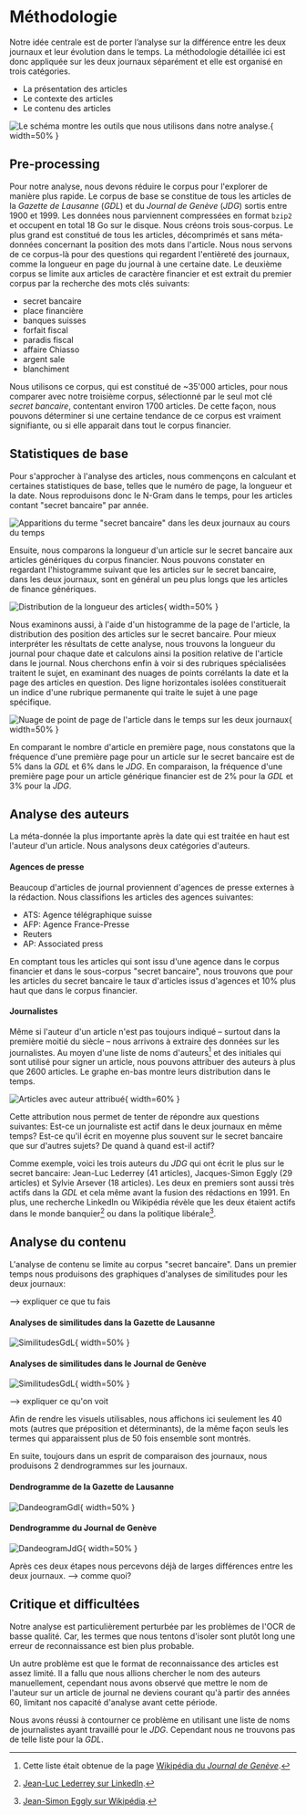 # Méthodologie

Notre idée centrale est de porter l’analyse sur la différence entre les deux
journaux et leur évolution dans le temps. La méthodologie détaillée ici est donc
appliquée sur les deux journaux séparément et elle est organisé en trois
catégories.

  - La présentation des articles
  - Le contexte des articles
  - Le contenu des articles

![Le schéma montre les outils que nous utilisons dans notre analyse.](methods.png){ width=50% }

## Pre-processing

Pour notre analyse, nous devons réduire le corpus pour l'explorer de manière
plus rapide. Le corpus de base se constitue de tous les articles de la _Gazette
de Lausanne_ (_GDL_) et du _Journal de Genève_ (_JDG_) sortis entre 1900 et
1999. Les données nous parviennent compressées en format `bzip2` et occupent en
total 18 Go sur le disque. Nous créons trois sous-corpus. Le plus grand est
constitué de tous les articles, décomprimés et sans méta-données concernant la
position des mots dans l'article. Nous nous servons de ce corpus-là pour des
questions qui regardent l'entièreté des journaux, comme la longueur en page du
journal à une certaine date. Le deuxième corpus se limite aux articles de
caractère financier et est extrait du premier corpus par la recherche des
mots clés suivants:

- secret bancaire
- place financière
- banques suisses
- forfait fiscal
- paradis fiscal
- affaire Chiasso
- argent sale
- blanchiment

Nous utilisons ce corpus, qui est constitué de ~35'000 articles, pour nous
comparer avec notre troisième corpus, sélectionné par le seul mot clé _secret
bancaire_, contentant environ 1700 articles. De cette façon, nous pouvons
déterminer si une certaine tendance de ce corpus est vraiment signifiante, ou si
elle apparait dans tout le corpus financier.

## Statistiques de base

Pour s'approcher à l'analyse des articles, nous commençons en calculant et
certaines statistiques de base, telles que le numéro de page, la longueur et la
date.  Nous reproduisons donc le N-Gram dans le temps, pour les articles contant
"secret bancaire" par année.

![Apparitions du terme "secret bancaire" dans les deux journaux au cours du temps](ngram_ts.png)

Ensuite, nous comparons la longueur d'un article sur le secret bancaire aux
articles génériques du corpus financier. Nous pouvons constater en regardant
l'histogramme suivant que les articles sur le secret bancaire, dans les deux
journaux, sont en général un peu plus longs que les articles de finance
génériques.

![Distribution de la longueur des articles](article_lengths.png){ width=50% }

Nous examinons aussi, à l'aide d'un histogramme de la page de l'article, la
distribution des position des articles sur le secret bancaire. Pour mieux
interpréter les résultats de cette analyse, nous trouvons la longueur du journal
pour chaque date et calculons ainsi la position relative de l'article dans le
journal. Nous cherchons enfin à voir si des rubriques spécialisées traitent le
sujet, en examinant des nuages de points corrélants la date et la page des
articles en question. Des ligne horizontales isolées constituerait un indice
d'une rubrique permanente qui traite le sujet à une page spécifique.

![Nuage de point de page de l'article dans le temps sur les deux journaux](scatter.png){ width=50% }

En comparant le nombre d'article en première page, nous constatons que la
fréquence d'une première page pour un article sur le secret bancaire est de 5%
dans la _GDL_ et 6% dans le _JDG_. En comparaison, la fréquence d'une première
page pour un article générique financier est de 2% pour la _GDL_ et 3% pour la
_JDG_.

## Analyse des auteurs

La méta-donnée la plus importante après la date qui est traitée en haut est
l'auteur d'un article. Nous analysons deux catégories d'auteurs.

#### Agences de presse

Beaucoup d'articles de journal proviennent d'agences de presse externes à la
rédaction. Nous classifions les articles des agences suivantes:

- ATS: Agence télégraphique suisse
- AFP: Agence France-Presse
- Reuters
- AP: Associated press

En comptant tous les articles qui sont issu d'une agence dans le corpus
financier et dans le sous-corpus "secret bancaire", nous trouvons que pour les
articles du secret bancaire le taux d'articles issus d'agences et 10\% plus haut
que dans le corpus financier.

#### Journalistes

Même si l'auteur d'un article n'est pas toujours indiqué – surtout dans la
première moitié du siècle – nous arrivons à extraire des données sur les
journalistes. Au moyen d'une liste de noms d'auteurs[^2] et des initiales qui
sont utilisé pour signer un article, nous pouvons attribuer des auteurs à plus
que 2600 articles. Le graphe en-bas montre leurs distribution dans le temps.

![Articles avec auteur attribué](author_attributed.png){ width=60% }

Cette attribution nous permet de tenter de répondre aux questions suivantes:
Est-ce un journaliste est actif dans le deux journaux en même temps? Est-ce
qu'il écrit en moyenne plus souvent sur le secret bancaire que sur d'autres
sujets? De quand à quand est-il actif?

Comme exemple, voici les trois auteurs du _JDG_ qui ont écrit le plus sur le
secret bancaire: Jean-Luc Lederrey (41 articles), Jacques-Simon Eggly (29
articles) et Sylvie Arsever (18 articles). Les deux en premiers sont aussi très
actifs dans la _GDL_ et cela même avant la fusion des rédactions en 1991. En
plus, une recherche LinkedIn ou Wikipédia révèle que les deux étaient actifs
dans le monde banquier[^3] ou dans la politique libérale[^4].

[^2]: Cette liste était obtenue de la page [Wikipédia du _Journal de
Genève_](https://fr.wikipedia.org/wiki/Journal_de_Gen%C3%A8ve).

[^3]: [Jean-Luc Lederrey sur
LinkedIn](https://ch.linkedin.com/in/lederrey-jean-luc-1456b717).

[^4]: [Jean-Simon Eggly sur
Wikipédia](https://fr.wikipedia.org/wiki/Jacques-Simon_Eggly).


## Analyse du contenu

L'analyse de contenu se limite au corpus "secret bancaire". Dans un premier
temps nous produisons des graphiques d'analyses de similitudes pour les deux
journaux:

--> expliquer ce que tu fais

#### Analyses de similitudes dans la Gazette de Lausanne
![SimilitudesGdL](similitudeGdL.png){ width=50% }

#### Analyses de similitudes dans le Journal de Genève
![SimilitudesGdL](similitudeJdG.png){ width=50% }

--> expliquer ce qu'on voit

Afin de rendre les visuels utilisables, nous affichons ici seulement les 40 mots
(autres que préposition et déterminants), de la même façon seuls les termes
qui apparaissent plus de 50 fois ensemble sont montrés.

En suite, toujours dans un esprit de comparaison des journaux, nous produisons 2 dendrogrammes sur les journaux.

#### Dendrogramme de la Gazette de Lausanne
![DandeogramGdl](DandeogramGdL.PNG){ width=50% }

#### Dendrogramme du Journal de Genève
![DandeogramJdG](DandeogramJdG.PNG){ width=50% }

Après ces deux étapes nous percevons déjà de larges différences entre les deux journaux. --> comme quoi?

## Critique et difficultées

Notre analyse est particulièrement perturbée par les problèmes de l'OCR de basse
qualité. Car, les termes que nous tentons d'isoler sont plutôt long une erreur
de reconnaissance est bien plus probable.

Un autre problème est que le format de reconnaissance des articles est assez
limité. Il a fallu que nous allions chercher le nom des auteurs manuellement,
cependant nous avons observé que mettre le nom de l'auteur sur un article de
journal ne deviens courant qu'à partir des années 60, limitant nos capacité
d'analyse avant cette période.

Nous avons réussi à contourner ce problème en utilisant une liste de noms de
journalistes ayant travaillé pour le _JDG_. Cependant nous ne trouvons pas de
telle liste pour la _GDL_.
